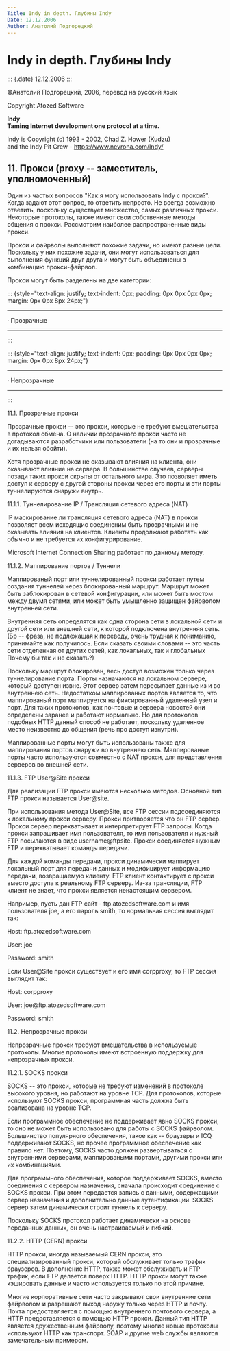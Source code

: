 ```yaml
---
Title: Indy in depth. Глубины Indy
Date: 12.12.2006
Author: Анатолий Подгорецкий
---
```



Indy in depth. Глубины Indy
============

::: {.date}
12.12.2006
:::


©Анатолий Подгорецкий, 2006, перевод на русский язык

Copyright Atozed Software

**Indy  
Taming Internet development one protocol at a time.**

Indy is Copyright (c) 1993 - 2002, Chad Z. Hower (Kudzu)  
and the Indy Pit Crew - <https://www.nevrona.com/Indy/>

 

## 11. Прокси (proxy -- заместитель, уполномоченный)

Один из частых вопросов \"Как я могу использовать Indy с прокси?\".
Когда задают этот вопрос, то ответить непросто. Не всегда возможно
ответить, поскольку существует множество, самых различных прокси.
Некоторые протоколы, также имеют свои собственные методы общения с
прокси. Рассмотрим наиболее распространенные виды прокси.

Прокси и файрволы выполняют похожие задачи, но имеют разные цели.
Поскольку у них похожие задачи, они могут использоваться для выполнения
функций друг друга и могут быть объединены в комбинацию прокси-файрвол.

Прокси могут быть разделены на две категории:

::: {style="text-align: justify; text-indent: 0px; padding: 0px 0px 0px 0px; margin: 0px 0px 8px 24px;"}
  --- ------------
  ·   Прозрачные
  --- ------------
:::

::: {style="text-align: justify; text-indent: 0px; padding: 0px 0px 0px 0px; margin: 0px 0px 8px 24px;"}
  --- --------------
  ·   Непрозрачные
  --- --------------
:::

11.1. Прозрачные прокси

Прозрачные прокси -- это прокси, которые не требуют вмешательства в
протокол обмена. О наличии прозрачного прокси часто не догадываются
разработчики или пользователи (на то они и прозрачные и их нельзя
обойти).

Хотя прозрачные прокси не оказывают влияния на клиента, они оказывают
влияние на сервера. В большинстве случаев, серверы позади таких прокси
скрыты от остального мира. Это позволяет иметь доступ к серверу с другой
стороны прокси через его порты и эти порты туннелируются снаружи внутрь.

11.1.1. Туннелирование IP / Трансляция сетевого адреса (NAT)

IP маскирование ли трансляция сетевого адреса (NAT) в прокси позволяет
всем исходящис соединеним быть прозрачными и не оказывать влияния на
клиентов. Клиенты продолжают работать как обычно и не требуется их
конфигурирование.

Microsoft Internet Connection Sharing работает по данному методу.

11.1.2. Маппирование портов / Туннели

Маппированый порт или туннелированный прокси работает путем создания
туннелей через блокированный маршрут. Маршрут может быть заблокирован в
сетевой конфигурации, или может быть мостом между двумя сетями, или
может быть умышленно защищен файрволом внутренней сети.

Внутренняя сеть определятся как одна сторона сети в локальной сети и
другой сети или внешней сети, к которой подключена внутренняя сеть. (Бр
-- фраза, не подлежащая к переводу, очень трудная к пониманию,
принимайте как получилось. Если сказать своими словами -- это часть сети
отделенная от других сетей, как локальных, так и глобальных Почему бы
так и не сказать?)

Поскольку маршрут блокирован, весь доступ возможен только через
туннелирование порта. Порты назначаются на локальном сервере, который
доступен извне. Этот сервер затем пересылает данные из и во внутреннею
сеть. Недостатком маппированых портов является то, что маппированый порт
маппируется на фиксированный удаленный узел и порт. Для таких
протоколов, как почтовые и сервера новостей они определены заранее и
работают нормально. Но для протоколов подобных HTTP данный способ не
работает, поскольку удаленное место неизвестно до общения (речь про
доступ изнутри).

Маппированные порты могут быть использованы также для маппирования
портов снаружи во внутреннею сеть. Маппированые порты часто используются
совместно с NAT прокси, для представления серверов во внешней сети.

11.1.3. FTP User\@Site прокси

Для реализации FTP прокси имеются несколько методов. Основной тип FTP
прокси называется User\@site.

При использования метода User\@Site, все FTP сессии подсоединяются к
локальному прокси серверу. Прокси притворяется что он FTP сервер. Прокси
сервер перехватывает и интерпретирует FTP запросы. Когда прокси
запрашивает имя пользователя, то имя пользователя и нужный FTP
посылаются в виде username\@ftpsite. Прокси соединяется нужным FTP и
перехватывает команды передачи.

Для каждой команды передачи, прокси динамически маппирует локальный порт
для передачи данных и модифицирует информацию передачи, возвращаемую
клиенту. FTP клиент контактирует с прокси вместо доступа к реальному FTP
серверу. Из-за трансляции, FTP клиент не знает, что прокси является
ненастоящим сервером.

Например, пусть дан FTP сайт - ftp.atozedsoftware.com и имя пользователя
joe, а его пароль smith, то нормальная сессия выглядит так:

Host: ftp.atozedsoftware.com

User: joe

Password: smith

Если User\@Site прокси существует и его имя corpproxy, то FTP сессия
выглядит так:

Host: corpproxy

User: joe\@ftp.atozedsoftware.com

Password: smith

11.2. Непрозрачные прокси

Непрозрачные прокси требуют вмешательства в используемые протоколы.
Многие протоколы имеют встроенную поддержку для непрозрачных прокси.

11.2.1. SOCKS прокси

SOCKS -- это прокси, которые не требуют изменений в протоколе высокого
уровня, но работают на уровне TCP. Для протоколов, которые используют
SOCKS прокси, программная часть должна быть реализована на уровне TCP.

Если программное обеспечение не поддерживает явно SOCKS прокси, то оно
не может быть использовано для работы с SOCKS файрволом. Большинство
популярного обеспечения, такое как -- браузеры и ICQ поддерживают SOCKS,
но прочее программное обеспечение как правило нет. Поэтому, SOCKS часто
должен развертываться с внутренними серверами, маппироваными портами,
другими прокси или их комбинациями.

Для программного обеспечения, которое поддерживает SOCKS, вместо
соединения с сервером назначения, сначала происходит соединение с SOCKS
прокси. При этом передается запись с данными, содержащими сервер
назначения и дополнительно данные аутентификации. SOCKS сервер затем
динамически строит туннель к серверу.

Поскольку SOCKS протокол работает динамически на основе переданных
данных, он очень настраиваемый и гибкий.

11.2.2. HTTP (CERN) прокси

HTTP прокси, иногда называемый CERN прокси, это специализированный
прокси, который обслуживает только трафик браузеров. В дополнение HTTP,
также может обслуживать и FTP трафик, если FTP делается поверх HTTP.
HTTP прокси могут также кэшировать данные и часто используется только по
этой причине.

Многие корпоративные сети часто закрывают свои внутренние сети файрволом
и разрешают выход наружу только через HTTP и почту. Почта
предоставляется с помощью внутреннего почтового сервера, а HTTP
предоставляется с помощью HTTP прокси. Данный тип HTTP является
дружественным файрволу, поэтому многие новые протоколы используют HTTP
как транспорт. SOAP и другие web службы являются замечательным примером.

 
